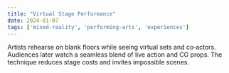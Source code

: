 ```yaml
---
title: "Virtual Stage Performance"
date: 2024-01-07
tags: ['mixed-reality', 'performing-arts', 'experiences']
---
```


Artists rehearse on blank floors while seeing virtual sets and co‑actors. Audiences later watch a seamless blend of live action and CG props. The technique reduces stage costs and invites impossible scenes.
